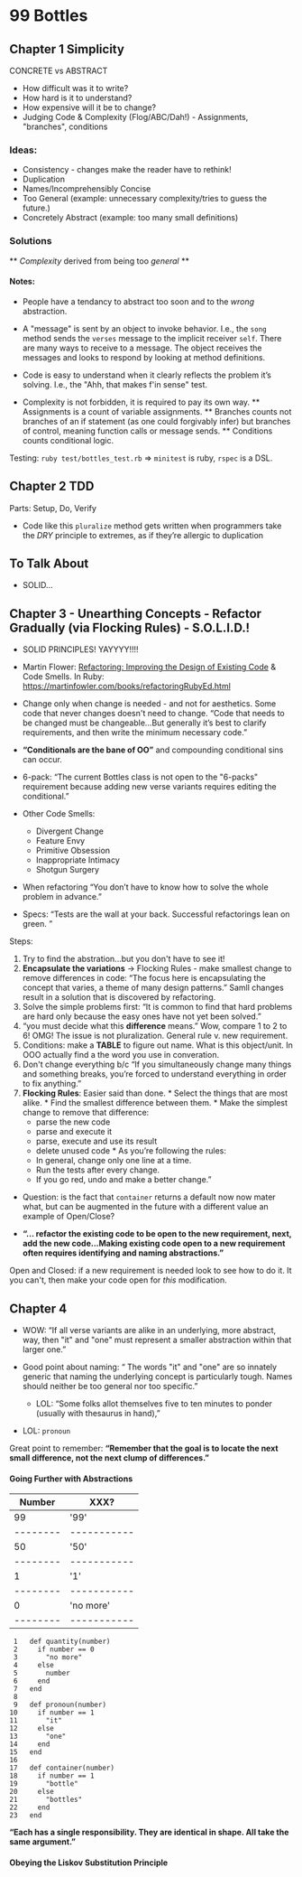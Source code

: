 # 99 Bottles

## Chapter 1 Simplicity

CONCRETE vs ABSTRACT

- How difficult was it to write?
- How hard is it to understand?
- How expensive will it be to change?
- Judging Code & Complexity (Flog/ABC/Dah!) - Assignments, "branches", conditions

### Ideas:
* Consistency - changes make the reader have to rethink!
* Duplication
* Names/Incomprehensibly Concise
* Too General (example: unnecessary complexity/tries to guess the future.)
* Concretely Abstract (example: too many small definitions)

### Solutions
** _Complexity_ derived from being too _general_ **

#### Notes:
* People have a tendancy to abstract too soon and to the _wrong_ abstraction.

* A "message" is sent by an object to invoke behavior. I.e., the `song` method sends the `verses` message to the implicit receiver `self`. There are many ways to receive to a message. The object receives the messages and looks to respond by looking at method definitions.

* Code is easy to understand when it clearly reflects the problem it’s solving. I.e., the "Ahh, that makes f'in sense" test.

* Complexity is not forbidden, it is required to pay its own way.
  ** Assignments is a count of variable assignments.
  ** Branches counts not branches of an if statement (as one could forgivably infer) but branches of control, meaning function calls or message sends.
  ** Conditions counts conditional logic.

Testing: `ruby test/bottles_test.rb` => `minitest` is ruby, `rspec` is a DSL.

## Chapter 2 TDD

Parts: Setup, Do, Verify

* Code like this `pluralize` method gets written when programmers take the *DRY* principle to extremes, as if they’re allergic to duplication

## To Talk About

* SOLID...

## Chapter 3 - Unearthing Concepts - Refactor Gradually (via Flocking Rules) - S.O.L.I.D.!

* SOLID PRINCIPLES! YAYYYY!!!!
* Martin Flower: [Refactoring: Improving the Design of Existing Code](https://books.google.com/books/about/Refactoring.html?id=HmrDHwgkbPsC) & Code Smells. In Ruby: https://martinfowler.com/books/refactoringRubyEd.html

* Change only when change is needed - and not for aesthetics. Some code that never changes doesn't need to change. “Code that needs to be changed must be changeable...But generally it’s best to clarify requirements, and then write the minimum necessary code.”

* **“Conditionals are the bane of OO”** and compounding conditional sins can occur.
 
* 6-pack: “The current Bottles class is not open to the "6-packs" requirement because adding new verse variants requires editing the conditional.”

* Other Code Smells:
  * Divergent Change
  * Feature Envy
  * Primitive Obsession
  * Inappropriate Intimacy
  * Shotgun Surgery

* When refactoring “You don’t have to know how to solve the whole problem in advance.”
* Specs: “Tests are the wall at your back. Successful refactorings lean on green. ”

Steps:
  1. Try to find the abstration...but you don't have to see it!
  1. **Encapsulate the variations** -> Flocking Rules - make smallest change to remove differences in code: “The focus here is encapsulating the concept that varies, a theme of many design patterns.” Samll changes result in a solution that is discovered by refactoring.
  1. Solve the simple problems first: “It is common to find that hard problems are hard only because the easy ones have not yet been solved.”
  1. “you must decide what this **difference** means.” Wow, compare 1 to 2 to 6! OMG! The issue is not pluralization. General rule v. new requirement.
  1. Conditions: make a **TABLE** to figure out name. What is this object/unit. In OOO actually find a the word you use in converation.
  1. Don't change everything b/c “If you simultaneously change many things and something breaks, you’re forced to understand everything in order to fix anything.”
  1. **Flocking Rules**: Easier said than done.
    * Select the things that are most alike.
    * Find the smallest difference between them.
    * Make the simplest change to remove that difference:
      * parse the new code
      * parse and execute it
      * parse, execute and use its result
      * delete unused code
    * As you’re following the rules:
      * In general, change only one line at a time.
      * Run the tests after every change.
      * If you go red, undo and make a better change.”

* Question: is the fact that `container` returns a default now now mater what, but can be augmented in the future with a different value an example of Open/Close?

* **“... refactor the existing code to be open to the new requirement, next, add the new code...Making existing code open to a new requirement often requires identifying and naming abstractions.”**

Open and Closed: if a new requirement is needed look to see how to do it.  It you can't, then make your code open for *this* modification.

## Chapter 4

* WOW: “If all verse variants are alike in an underlying, more abstract, way, then "it" and "one" must represent a smaller abstraction within that larger one.”

* Good point about naming: “ The words "it" and "one" are so innately generic that naming the underlying concept is particularly tough. Names should neither be too general nor too specific.”
  * LOL: “Some folks allot themselves five to ten minutes to ponder (usually with thesaurus in hand),”

* LOL: `pronoun`

Great point to remember: **“Remember that the goal is to locate the next small difference, not the next clump of differences.”**

#### Going Further with Abstractions
| Number |    XXX?   |
|--------|-----------|
|   99   |   '99'    |
|--------|-----------|
|   50   |   '50'    |
|--------|-----------|
|   1    |   '1'     |
|--------|-----------|
|   0    | 'no more' |
|--------|-----------|

```
 1   def quantity(number)
 2     if number == 0
 3       "no more"
 4     else
 5       number
 6     end
 7   end
 8 
 9   def pronoun(number)
10     if number == 1
11       "it"
12     else
13       "one"
14     end
15   end
16 
17   def container(number)
18     if number == 1
19       "bottle"
20     else
21       "bottles"
22     end
23   end
```

**“Each has a single responsibility. They are identical in shape. All take the same argument.”**

#### Obeying the Liskov Substitution Principle
